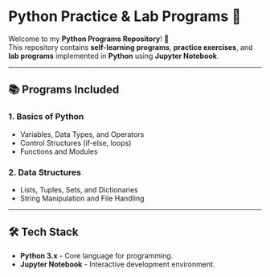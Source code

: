 # Python Practice & Lab Programs 🐍

Welcome to my **Python Programs Repository**! 🚀  
This repository contains **self-learning programs**, **practice exercises**, and **lab programs** implemented in **Python** using **Jupyter Notebook**.  

---

## 📚 Programs Included  

### **1. Basics of Python**  
- Variables, Data Types, and Operators  
- Control Structures (if-else, loops)  
- Functions and Modules  

### **2. Data Structures**  
- Lists, Tuples, Sets, and Dictionaries  
- String Manipulation and File Handling  
<!--
### **3. Object-Oriented Programming (OOP)**  
- Classes, Objects, Inheritance, and Polymorphism  

### **4. Advanced Topics**  
- Exception Handling  
- Lambda Functions and Decorators  
- Regular Expressions  

### **5. Jupyter Notebooks for Labs**  
- **Matplotlib** - Data Visualization  
- **NumPy** - Array Processing  
- **Pandas** - Data Analysis  
- **Scikit-learn** - Basic Machine Learning Models
  -->
---

## 🛠️ Tech Stack  

- **Python 3.x** - Core language for programming.  
- **Jupyter Notebook** - Interactive development environment.  
<!-- - **Libraries**:  
  - **NumPy** - Numerical computations.  
  - **Pandas** - Data manipulation and analysis.  
  - **Matplotlib/Seaborn** - Data visualization.  
  - **Scikit-learn** - Machine learning basics.  

---

## 🚀 Getting Started  

Follow these steps to set up and run the programs locally:  

### **1. Clone this repository**  
```bash
git clone https://github.com/KUNJ-CP23/Python

-->
